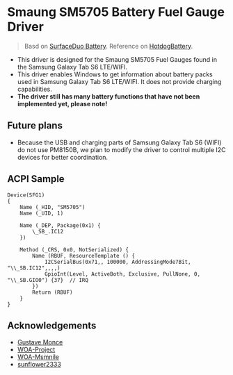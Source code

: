 # Smaung SM5705 Battery Fuel Gauge Driver

> Basd on [SurfaceDuo Battery](https://github.com/woa-project/surfacebattery).
> Reference on [HotdogBattery](https://github.com/sunflower2333/HotdogBattery/).  
* This driver is designed for the Smaung SM5705 Fuel Gauges found in the Samsung Galaxy Tab S6 LTE/WIFI. 
* This driver enables Windows to get information about battery packs used in Samsung Galaxy Tab S6 LTE/WIFI. It does not provide charging capabilities.
* **The driver still has many battery functions that have not been implemented yet, please note!**
## Future plans
* Because the USB and charging parts of Samsung Galaxy Tab S6 (WIFI) do not use PM8150B, we plan to modify the driver to control multiple I2C devices for better coordination.
## ACPI Sample

```asl
Device(SFG1)
{
    Name (_HID, "SM5705")
    Name (_UID, 1)

    Name (_DEP, Package(0x1) {
        \_SB_.IC12
    })

    Method (_CRS, 0x0, NotSerialized) {
        Name (RBUF, ResourceTemplate () {
            I2CSerialBus(0x71,, 100000, AddressingMode7Bit, "\\_SB.IC12",,,,)
            GpioInt(Level, ActiveBoth, Exclusive, PullNone, 0, "\\_SB.GIO0") {37}  // IRQ
        })
        Return (RBUF)
    }
}
```
## Acknowledgements
* [Gustave Monce](https://github.com/gus33000)
* [WOA-Project](https://github.com/WOA-Project)
* [WOA-Msmnile](https://github.com/woa-msmnile)
* [sunflower2333](https://github.com/sunflower2333)
